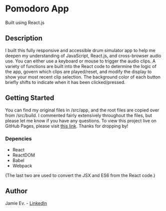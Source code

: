 # Pomodoro App
Built using React.js

## Description

I built this fully responsive and accessible drum simulator app to help me deepen my understanding of JavaScript, React.js, and cross-browser audio use. You can either use a keyboard or mouse to trigger the audio clips. A variety of functions are built into the React code to determine the logic of the app, govern which clips are played/reset, and modify the display to show your most recent clip selection. The background color of each button briefly shifts to indicate when it has been clicked/pressed.

## Getting Started

You can find my original files in /src/app, and the root files are copied over from /src/build. I commented fairly extensively throughout the files, but please let me know if you have any questions. To view this project live on GitHub Pages, please visit [this link](https://jamie-ev.github.io/Drums_App/). Thanks for dropping by!

### Depencies

* React
* ReactDOM
* Babel
* Webpack

(The last two are used to convert the JSX and ES6 from the React code.)

## Author

Jamie Ev. - [LinkedIn](https://www.linkedin.com/in/jamie-ev)
